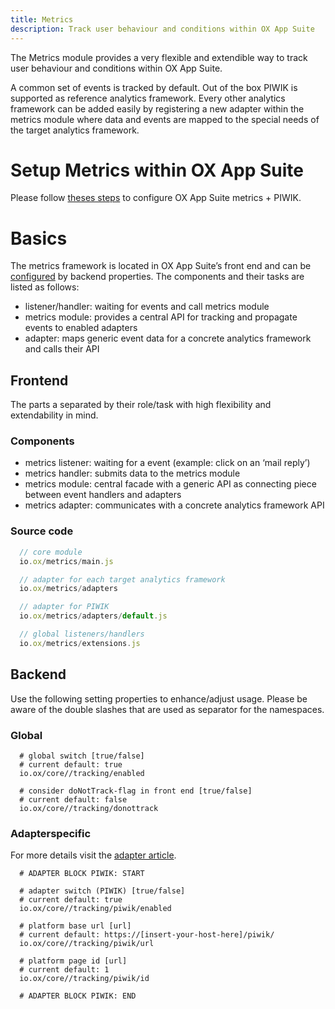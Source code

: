 ```yaml
---
title: Metrics
description: Track user behaviour and conditions within OX App Suite
---
```


The Metrics module provides a very flexible and extendible way to track user behaviour and conditions within OX App Suite.

A common set of events is tracked by default. Out of the box PIWIK is supported as reference analytics framework. Every other analytics framework can be added easily by registering a new adapter within the metrics module where data and events are mapped to the special needs of the target analytics framework.

# Setup Metrics within OX App Suite

Please follow [theses steps](TODO) to configure OX App Suite metrics + PIWIK.

# Basics

The metrics framework is located in OX App Suite’s front end and can be [configured](#backend) by backend properties. The components and their tasks are listed as follows:
 

- listener/handler: waiting for events and call metrics module
- metrics module: provides a central API for tracking and propagate events to enabled adapters
- adapter: maps generic event data for a concrete analytics framework and calls their API

## Frontend

The parts a separated by their role/task with high flexibility and extendability in mind.

### Components

- metrics listener: waiting for a event (example: click on an ‘mail reply’)
- metrics handler: submits data to the metrics module
- metrics module: central facade with a generic API as connecting piece between event handlers and adapters
- metrics adapter: communicates with a concrete analytics framework API

### Source code

```javascript
  // core module
  io.ox/metrics/main.js

  // adapter for each target analytics framework
  io.ox/metrics/adapters

  // adapter for PIWIK
  io.ox/metrics/adapters/default.js

  // global listeners/handlers
  io.ox/metrics/extensions.js
```

## Backend

Use the following setting properties to enhance/adjust usage. Please be aware of the double slashes that are used as separator for the namespaces.

### Global

```
  # global switch [true/false]
  # current default: true
  io.ox/core//tracking/enabled
```

```
  # consider doNotTrack-flag in front end [true/false]
  # current default: false
  io.ox/core//tracking/donottrack
```

### Adapterspecific

For more details visit the [adapter article](TODO).

```
  # ADAPTER BLOCK PIWIK: START 
 
  # adapter switch (PIWIK) [true/false]
  # current default: true
  io.ox/core//tracking/piwik/enabled

  # platform base url [url]
  # current default: https://[insert-your-host-here]/piwik/
  io.ox/core//tracking/piwik/url

  # platform page id [url]
  # current default: 1
  io.ox/core//tracking/piwik/id

  # ADAPTER BLOCK PIWIK: END 
```
